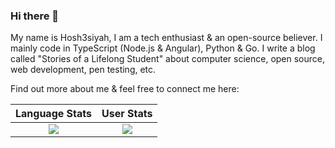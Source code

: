 ### Hi there 👋

My name is Hosh3siyah, I am a tech enthusiast & an open-source believer. I mainly code in TypeScript (Node.js & Angular), Python & Go. I write a blog called "Stories of a Lifelong Student" about computer science, open source, web development, pen testing, etc.

Find out more about me & feel free to connect me here:




Language Stats             |  User Stats
:-------------------------:|:-------------------------:
![](https://github-readme-stats.vercel.app/api/top-langs/?username=nirgn975&langs_count=10&layout=compact&theme=dark&hide_title=true&exclude_repo=DLND,elmctron)  |  ![](https://github-readme-stats.vercel.app/api?username=nirgn975&count_private=true&show_icons=true&theme=dark&hide_title=true)
